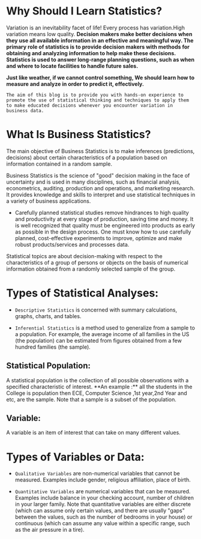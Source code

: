 <h1>Why Should I Learn Statistics?</h1>

Variation is an inevitability facet of life!  Every process has variation.High variation means low quality. 
**Decision makers make better decisions when they use all available information in an effective and
meaningful way. The primary role of statistics is to provide decision makers with methods for obtaining and
analyzing information to help make these decisions. Statistics is used to answer long-range planning
questions, such as when and where to locate facilities to handle future sales.**


**Just like weather, if we cannot control something, We should learn how to measure and analyze in
order to predict it, effectively.**

``The aim of this blog is to provide you with hands-on
experience to promote the use of statistical thinking and techniques to apply them to make educated decisions
whenever you encounter variation in business data.``

<h1>What Is Business Statistics?</h1>

The main objective of Business Statistics is to make inferences (predictions, decisions) about certain
characteristics of a population based on information contained in a random sample.

Business Statistics is the science of "good" decision making in the face of uncertainty and is used in many
disciplines, such as financial analysis, econometrics, auditing, production and operations, and marketing
research. It provides knowledge and skills to interpret and use statistical techniques in a variety of business
applications. 
- Carefully planned statistical studies remove hindrances to high quality and productivity at every stage of
production, saving time and money. It is well recognized that quality must be engineered into products as
early as possible in the design process. One must know how to use carefully planned, cost-effective
experiments to improve, optimize and make robust products/services and processes data.

Statistical topics are about decision-making with respect to the characteristics of a group of persons or objects
on the basis of numerical information obtained from a randomly selected sample of the group.

<h1>Types of Statistical Analyses:</h1>

- ``Descriptive Statistics`` is concerned with summary calculations, graphs, charts, and tables.

- ``Inferential Statistics`` is a method used to generalize from a sample to a population. For example, the
average income of all families in the US (the population) can be estimated from figures obtained from a
few hundred families (the sample).


<h2>Statistical Population:</h2> A statistical population is the collection of all possible observations with a specified
characteristic of interest.
**An example :**  all the students in the College is population then ECE, Computer Science ,1st year,2nd Year and etc, are the sample. Note
that a sample is a subset of the population.
<h2>Variable:</h2>A variable is an item of interest that can take on many different values.

<h1>Types of Variables or Data:</h1>

- ``Qualitative Variables`` are non-numerical variables that cannot be measured. Examples include gender,
religious affiliation, place of birth.

- ``Quantitative Variables`` are numerical variables that can be measured. Examples include balance in
your checking account, number of children in your larger family. Note that quantitative variables are
either discrete (which can assume only certain values, and there are usually "gaps" between the values,
such as the number of bedrooms in your house) or continuous (which can assume any value within a
specific range, such as the air pressure in a tire).


